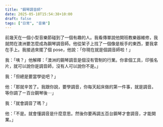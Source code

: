 ```yaml
---
title: "鋼琴調音師"
date: 2025-05-18T15:54:38+10:00
draft: false
tags: ["日常", "音樂"]
---
```

前幾天在一個小型音樂節碰到了一個有趣的人。我看傳單說他開班教樂器維修，我就問在澳洲要怎麼成為鋼琴調音師。他從架子上找了一個像是板手的東西，要我拿在手上。我接過來擺了個 pose，他說：「你現在就是個調音師啦！」

我：「咦？」他解釋：「澳洲的鋼琴調音是個沒有管制的行業。你拿個工具，印張名片，就可以說你是調音師，沒有人可以說你不是。」

我：「但總是要當學徒吧？」

他：「那就辛苦了。我跟你說，要學調音，你每天起床做的第一件事，就是調音。等你調了ㄧ百台鋼琴後⋯」

我：「就會調音了嗎？」

他：「不是。就會懂調音是什麼意思。然後你要再調五百台鋼琴才會調音，才能開業。」

